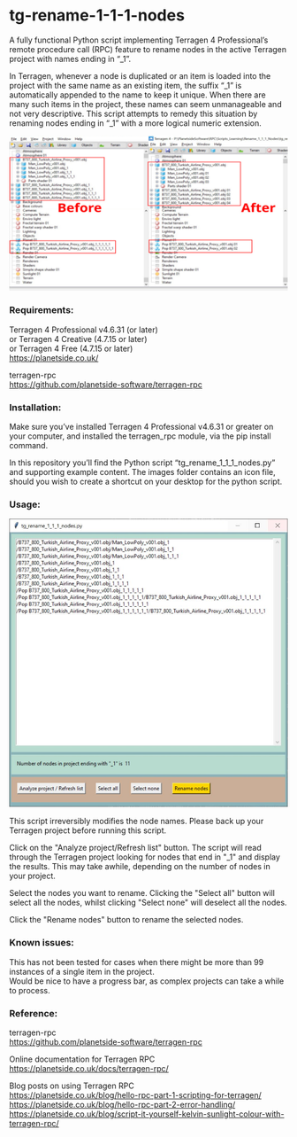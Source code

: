# tg-rename-1-1-1-nodes
A fully functional Python script implementing Terragen 4 Professional’s remote procedure call (RPC) feature to rename nodes in the active Terragen project with names ending in “_1”.  

In Terragen, whenever a node is duplicated or an item is loaded into the project with the same name as an existing item, the suffix “_1” is automatically appended to the name to keep it unique.  When there are many such items in the project, these names can seem unmanageable and not very descriptive.  This script attempts to remedy this situation by renaming nodes ending in “_1” with a more logical numeric extension. <br>

![Comparison of node names before and after running script.](images/tg_rename_1_1_1_render_node_layout_before_after.jpg)

### Requirements:

Terragen 4 Professional v4.6.31 (or later) <br>
or Terragen 4 Creative (4.7.15 or later) <br>
or Terragen 4 Free (4.7.15 or later) <br>
https://planetside.co.uk/

terragen-rpc <br>
https://github.com/planetside-software/terragen-rpc

### Installation:

Make sure you’ve installed Terragen 4 Professional v4.6.31 or greater on your computer, and installed the terragen_rpc module, via the pip install command. <br>

In this repository you’ll find the Python script “tg_rename_1_1_1_nodes.py” and supporting example content. The images folder contains an icon file, should you wish to create a shortcut on your desktop for the python script. <br>

### Usage:

![tg_rename_1_1_1_nodes.py GUI](images/tg_rename_1_1_1_nodes_gui_v2.jpg)

This script irreversibly modifies the node names. Please back up your Terragen project before running this script.  <br>

Click on the "Analyze project/Refresh list" button.  The script will read through the Terragen project looking for nodes that end in "_1" and display the results.  This may take awhile, depending on the number of nodes in your project. <br>

Select the nodes you want to rename.  Clicking the "Select all" button will select all the nodes, whilst clicking "Select none" will deselect all the nodes. <br>

Click the "Rename nodes" button to rename the selected nodes. <br>

### Known issues:

This has not been tested for cases when there might be more than 99 instances of a single item in the project. <br>
Would be nice to have a progress bar, as complex projects can take a while to process. <br>

### Reference:

terragen-rpc <br>
https://github.com/planetside-software/terragen-rpc <br>

Online documentation for Terragen RPC <br>
https://planetside.co.uk/docs/terragen-rpc/ <br>

Blog posts on using Terragen RPC <br>
https://planetside.co.uk/blog/hello-rpc-part-1-scripting-for-terragen/ <br>
https://planetside.co.uk/blog/hello-rpc-part-2-error-handling/ <br>
https://planetside.co.uk/blog/script-it-yourself-kelvin-sunlight-colour-with-terragen-rpc/ <br> 

